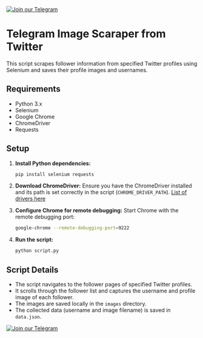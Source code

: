 [![Join our Telegram](https://img.shields.io/badge/Telegram-2CA5E0?style=for-the-badge&logo=telegram&logoColor=white)](https://t.me/hidden_coding)


# Telegram Image Scaraper from Twitter

This script scrapes follower information from specified Twitter profiles using Selenium and saves their profile images and usernames. 

## Requirements

- Python 3.x
- Selenium
- Google Chrome
- ChromeDriver
- Requests

## Setup

1. **Install Python dependencies:**
   ```bash
   pip install selenium requests
   ```

2. **Download ChromeDriver:**
   Ensure you have the ChromeDriver installed and its path is set correctly in the script (`CHROME_DRIVER_PATH`).
   [List of drivers here](https://googlechromelabs.github.io/chrome-for-testing/#stable)

4. **Configure Chrome for remote debugging:**
   Start Chrome with the remote debugging port:
   ```bash
   google-chrome --remote-debugging-port=9222
   ```

5. **Run the script:**
   ```bash
   python script.py
   ```

## Script Details

- The script navigates to the follower pages of specified Twitter profiles.
- It scrolls through the follower list and captures the username and profile image of each follower.
- The images are saved locally in the `images` directory.
- The collected data (username and image filename) is saved in `data.json`.

  
[![Join our Telegram](https://img.shields.io/badge/Telegram-2CA5E0?style=for-the-badge&logo=telegram&logoColor=white)](https://t.me/hidden_coding)
